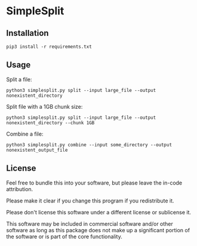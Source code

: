 # SimpleSplit

## Installation

```
pip3 install -r requirements.txt
```

## Usage

Split a file:

```
python3 simplesplit.py split --input large_file --output nonexistent_directory
```

Split file with a 1GB chunk size:

```
python3 simplesplit.py split --input large_file --output nonexistent_directory --chunk 1GB
```

Combine a file:

```
python3 simplesplit.py combine --input some_directory --output nonexistent_output_file
```

## License

Feel free to bundle this into your software, but please leave the in-code attribution.

Please make it clear if you change this program if you redistribute it.

Please don't license this software under a different license or sublicense it.

This software may be included in commercial software and/or other software as long as this package does not make up a significant portion of the software or is part of the core functionality.
